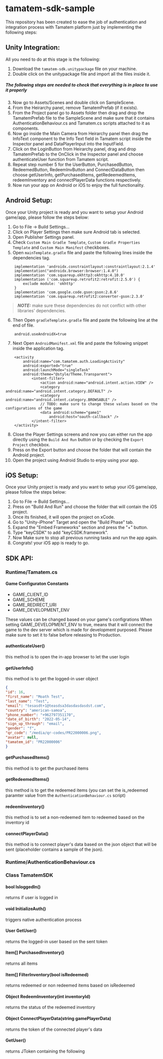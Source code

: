 # tamatem-sdk-sample

This repository has been created to ease the job of authentication and integration process with Tamatem platform just by implementing the following steps:

## Unity Integration:
All you need to do at this stage is the following:
1. Download the `tamatem-sdk.unitypackage` file on your machine.
2. Double click on the unitypackage file and import all the files inside it.
##### The following steps are needed to check that everything is in place to use it properly
3. Now go to Assets/Scenes and double click on SampleScene.
4. From the Heirarchy panel, remove TamatemPrefab (if it exists).
5. From the Project panel go to Assets folder then drag and drop the TamatemPrefab file to the SampleScene and make sure that it contains AuthenticationBehaviour.cs and Tamatem.cs scripts attached to it as components.
6. Now go inside the Main Camera from Heirarchy panel then drag the InfoText component to the Info Text field in Tamatem script inside the Inspector panel and DataPlayerInput into the InputField.
7. Click on the LoginButton from Heirarchy panel, drag and drop TamatemPrefab to the OnClick in the Inspector panel and choose authenticateUser function from Tamatem script.
8. Repeat step number 5 for the UserButton, PurchasedButton, RedeemedButton, RedeemInvButton and ConnectDataButton then choose getUserInfo, getPurchasedItems, getRedeemedItems, redeemInventory and connectPlayerData functions respectively.
9. Now run your app on Android or iOS to enjoy the full functionality.

## Android Setup:

Once your Unity project is ready and you want to setup your Android game/app, please follow the steps below:
1. Go to File -> Build Settings...
2. Click on Player Settings then make sure Android tab is selected.
3. Open Publisher Settings panel.
4. Check `Custom Main Gradle Template`, `Custom Gradle Properties Template` and `Custom Main Manifest` checkboxes.
5. Open `mainTemplate.gradle` file and paste the following lines inside the dependencies tag.
```shell script
    implementation 'androidx.constraintlayout:constraintlayout:2.1.4'
    implementation("androidx.browser:browser:1.4.0")
    implementation 'com.squareup.okhttp3:okhttp:4.10.0'
    implementation ('com.squareup.retrofit2:retrofit:2.5.0') {
        exclude module: 'okhttp'
    }
    implementation 'com.google.code.gson:gson:2.8.6'
    implementation 'com.squareup.retrofit2:converter-gson:2.3.0'
```
> **_NOTE:_** make sure these dependencies do not conflict with other libraries' dependencies.
6. Then Open `gradleTemplate.gradle` file and paste the following line at the end of file.
```shell script
    android.useAndroidX=true
```
7. Next Open `AndroidManifest.xml` file and paste the following snippet inside the application tag.
```shell script
    <activity
        android:name="com.tamatem.auth.LoadingActivity"
        android:exported="true"
        android:launchMode="singleTask"
        android:theme="@style/Theme.Transparent">
            <intent-filter>
                <action android:name="android.intent.action.VIEW" />
                <category android:name="android.intent.category.DEFAULT" />
                <category android:name="android.intent.category.BROWSABLE" />
                // TODO: make sure to change these values based on the configurations of the game
                <data android:scheme="game1"
                    android:host="oauth-callback" />
            </intent-filter>
    </activity>
```
8. Close the Player Settings screens and now you can either run the app directly using the `Build And Run` button or by checking the `Export Project` checkbox.
9. Press on the Export button and choose the folder that will contain the Android project.
10. Open the project using Android Studio to enjoy using your app.


## iOS Setup:

Once your Unity project is ready and you want to setup your iOS game/app, please follow the steps below:
1. Go to File -> Build Settings...
2. Press on "Build And Run" and choose the folder that will contain the iOS project.
3. Once its finished, it will open the project on xCode.
4. Go to "Unity-iPhone" Target and open the "Build Phase" tab.
5. Expand the "Embed Frameworks" section and press the "+" button.
6. Type "keyCSDK" to add "keyCSDK.framework".
7. Now Make sure to stop all previous running tasks and run the app again.
8. Congrats! your iOS app is ready to go.


## SDK API:

### Runtime/Tamatem.cs

#### Game Configuraton Constants
- GAME_CLIENT_ID
- GAME_SCHEME
- GAME_REDIRECT_URI
- GAME_DEVELOPMENT_ENV

These values can be changed based on your game's configrations
When setting GAME_DEVELOPMENT_ENV to true, means that it will connect the game to the dev server which is made for development purposed. Please make sure to set it to false before releasing to Production.

#### authenticateUser()
this method is to open the in-app browser to let the user login

#### getUserInfo()
this method is to get the logged-in user object
```json
{
"id": 16,
"first_name": "Moath Test",
"last_name": "Test",
"email": "tesasdt+1@teasdsa3dasdasdasdst.com",
"country": "american-samoa",
"phone_number": "+962797351170",
"date_of_birth": "2022-05-14",
"sign_up_through": "email",
"gender": "f",
"qr_code": "/media/qr-codes/PR22000006.png",
"avatar": null,
"tamatem_id": "PR22000006"
}
```

#### getPurchasedItems()
this method is to get the purchased items

#### getRedeemedItems()
this method is to get the redeemed items (you can set the is_redeemed paramter value from the `AuthenticationBehaviour.cs` script)

#### redeemInventory()
this method is to set a non-redeemed item to redeemed based on the inventory id

#### connectPlayerData()
this method is to connect player's data based on the json object that will be sent (placeholder contains a sample of the json).


### Runtime/AuthenticationBehaviour.cs
### Class TamatemSDK

#### bool IsloggedIn()
returns if user is logged in
#### void InitializeAuth()
triggers native authentication process
#### User GetUser()
returns the logged-in user based on the sent token
#### Item[] PurchasedInventory()
returns all items
#### Item[] FilterInventory(bool isRedeemed)
returns redeemed or non redeemed items based on isRedeemed
#### Object RedeemInventory(int inventoryId)
returns the status of the redeemed inventory
#### Object ConnectPlayerData(string gamePlayerData)
returns the token of the connected player's data
#### GetUser()
returns JToken containing the following